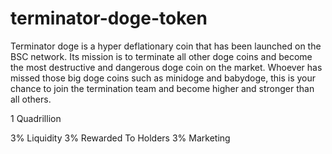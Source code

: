 # terminator-doge-token


Terminator doge is a hyper deflationary coin that has been launched on the BSC network. Its mission is to terminate all other doge coins and become the most destructive and dangerous doge coin on the market. Whoever has missed those big doge coins such as minidoge and babydoge, this is your chance to join the termination team and become higher and stronger than all others.

1 Quadrillion

3% Liquidity
3% Rewarded To Holders
3% Marketing
